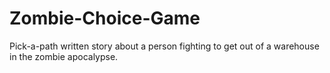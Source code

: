 # Zombie-Choice-Game
Pick-a-path written story about a person fighting to get out of a warehouse in the zombie apocalypse.
